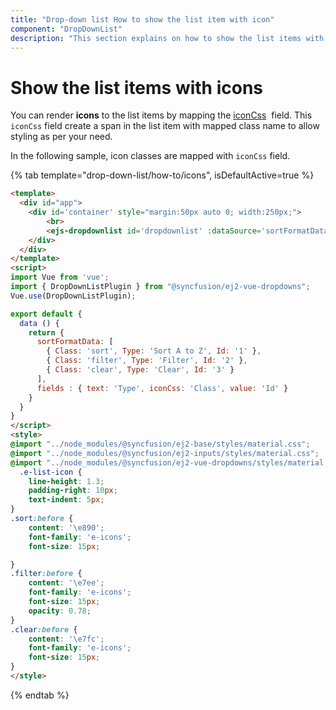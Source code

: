 ```yaml
---
title: "Drop-down list How to show the list item with icon"
component: "DropDownList"
description: "This section explains on how to show the list items with icon in the Syncfusion Vue drop-down list component."
---
```


# Show the list items with icons

You can render **icons** to the list items by mapping the
[iconCss](../../api/drop-down-list/#fields)
&nbsp;field. This `iconCss` field create a span in the list item with mapped class name
to allow styling as per your need.

In the following sample, icon classes are mapped with `iconCss` field.

{% tab template="drop-down-list/how-to/icons", isDefaultActive=true %}

```html
<template>
  <div id="app">
    <div id='container' style="margin:50px auto 0; width:250px;">
        <br>
        <ejs-dropdownlist id='dropdownlist' :dataSource='sortFormatData' :fields='fields' placeholder='Select a format'></ejs-dropdownlist>
    </div>
  </div>
</template>
<script>
import Vue from 'vue';
import { DropDownListPlugin } from "@syncfusion/ej2-vue-dropdowns";
Vue.use(DropDownListPlugin);

export default {
  data () {
    return {
      sortFormatData: [
        { Class: 'sort', Type: 'Sort A to Z', Id: '1' },
        { Class: 'filter', Type: 'Filter', Id: '2' },
        { Class: 'clear', Type: 'Clear', Id: '3' }
      ],
      fields : { text: 'Type', iconCss: 'Class', value: 'Id' }
    }
  }
}
</script>
<style>
@import "../node_modules/@syncfusion/ej2-base/styles/material.css";
@import "../node_modules/@syncfusion/ej2-inputs/styles/material.css";
@import "../node_modules/@syncfusion/ej2-vue-dropdowns/styles/material.css";
  .e-list-icon {
    line-height: 1.3;
    padding-right: 10px;
    text-indent: 5px;
}
.sort:before {
    content: '\e890';
    font-family: 'e-icons';
    font-size: 15px;

}
.filter:before {
    content: '\e7ee';
    font-family: 'e-icons';
    font-size: 15px;
    opacity: 0.78;
}
.clear:before {
    content: '\e7fc';
    font-family: 'e-icons';
    font-size: 15px;
}
</style>
```

{% endtab %}